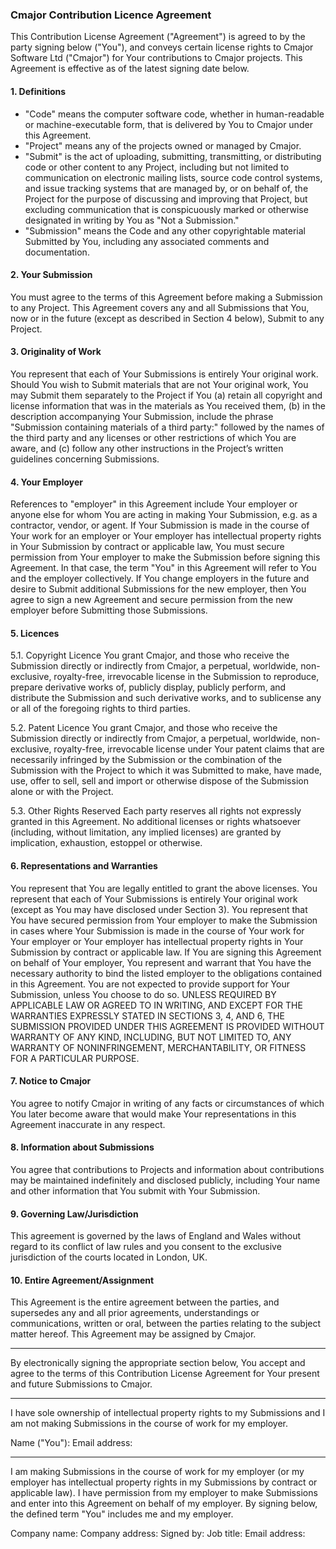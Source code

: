 
### Cmajor Contribution Licence Agreement

This Contribution License Agreement ("Agreement") is agreed to by the party signing below ("You"), and conveys certain license rights to Cmajor Software Ltd ("Cmajor") for Your contributions to Cmajor projects. This Agreement is effective as of the latest signing date below.

#### 1. Definitions

- "Code" means the computer software code, whether in human-readable or machine-executable form, that is delivered by You to Cmajor under this Agreement.
- "Project" means any of the projects owned or managed by Cmajor.
- "Submit" is the act of uploading, submitting, transmitting, or distributing code or other content to any Project, including but not limited to communication on electronic mailing lists, source code control systems, and issue tracking systems that are managed by, or on behalf of, the Project for the purpose of discussing and improving that Project, but excluding communication that is conspicuously marked or otherwise designated in writing by You as "Not a Submission."
- "Submission" means the Code and any other copyrightable material Submitted by You, including any associated comments and documentation.

#### 2. Your Submission

You must agree to the terms of this Agreement before making a Submission to any Project. This Agreement covers any and all Submissions that You, now or in the future (except as described in Section 4 below), Submit to any Project.

#### 3. Originality of Work

You represent that each of Your Submissions is entirely Your original work. Should You wish to Submit materials that are not Your original work, You may Submit them separately to the Project if You (a) retain all copyright and license information that was in the materials as You received them, (b) in the description accompanying Your Submission, include the phrase "Submission containing materials of a third party:" followed by the names of the third party and any licenses or other restrictions of which You are aware, and (c) follow any other instructions in the Project’s written guidelines concerning Submissions.

#### 4. Your Employer

References to "employer" in this Agreement include Your employer or anyone else for whom You are acting in making Your Submission, e.g. as a contractor, vendor, or agent. If Your Submission is made in the course of Your work for an employer or Your employer has intellectual property rights in Your Submission by contract or applicable law, You must secure permission from Your employer to make the Submission before signing this Agreement. In that case, the term "You" in this Agreement will refer to You and the employer collectively. If You change employers in the future and desire to Submit additional Submissions for the new employer, then You agree to sign a new Agreement and secure permission from the new employer before Submitting those Submissions.

#### 5. Licences

5.1. Copyright Licence
You grant Cmajor, and those who receive the Submission directly or indirectly from Cmajor, a perpetual, worldwide, non-exclusive, royalty-free, irrevocable license in the Submission to reproduce, prepare derivative works of, publicly display, publicly perform, and distribute the Submission and such derivative works, and to sublicense any or all of the foregoing rights to third parties.

5.2. Patent Licence
You grant Cmajor, and those who receive the Submission directly or indirectly from Cmajor, a perpetual, worldwide, non-exclusive, royalty-free, irrevocable license under Your patent claims that are necessarily infringed by the Submission or the combination of the Submission with the Project to which it was Submitted to make, have made, use, offer to sell, sell and import or otherwise dispose of the Submission alone or with the Project.

5.3. Other Rights Reserved
Each party reserves all rights not expressly granted in this Agreement. No additional licenses or rights whatsoever (including, without limitation, any implied licenses) are granted by implication, exhaustion, estoppel or otherwise.

#### 6. Representations and Warranties

You represent that You are legally entitled to grant the above licenses. You represent that each of Your Submissions is entirely Your original work (except as You may have disclosed under Section 3). You represent that You have secured permission from Your employer to make the Submission in cases where Your Submission is made in the course of Your work for Your employer or Your employer has intellectual property rights in Your Submission by contract or applicable law. If You are signing this Agreement on behalf of Your employer, You represent and warrant that You have the necessary authority to bind the listed employer to the obligations contained in this Agreement. You are not expected to provide support for Your Submission, unless You choose to do so. UNLESS REQUIRED BY APPLICABLE LAW OR AGREED TO IN WRITING, AND EXCEPT FOR THE WARRANTIES EXPRESSLY STATED IN SECTIONS 3, 4, AND 6, THE SUBMISSION PROVIDED UNDER THIS AGREEMENT IS PROVIDED WITHOUT WARRANTY OF ANY KIND, INCLUDING, BUT NOT LIMITED TO, ANY WARRANTY OF NONINFRINGEMENT, MERCHANTABILITY, OR FITNESS FOR A PARTICULAR PURPOSE.

#### 7. Notice to Cmajor

You agree to notify Cmajor in writing of any facts or circumstances of which You later become aware that would make Your representations in this Agreement inaccurate in any respect.

#### 8. Information about Submissions

You agree that contributions to Projects and information about contributions may be maintained indefinitely and disclosed publicly, including Your name and other information that You submit with Your Submission.

#### 9. Governing Law/Jurisdiction

This agreement is governed by the laws of England and Wales without regard to its conflict of law rules and you consent to the exclusive jurisdiction of the courts located in London, UK.

#### 10. Entire Agreement/Assignment

This Agreement is the entire agreement between the parties, and supersedes any and all prior agreements, understandings or communications, written or oral, between the parties relating to the subject matter hereof. This Agreement may be assigned by Cmajor.

----

By electronically signing the appropriate section below, You accept and agree to the terms of this Contribution License Agreement for Your present and future Submissions to Cmajor.

----

I have sole ownership of intellectual property rights to my Submissions and I am not making Submissions in the course of work for my employer.

Name ("You"):
Email address:

----

I am making Submissions in the course of work for my employer (or my employer has intellectual property rights in my Submissions by contract or applicable law). I have permission from my employer to make Submissions and enter into this Agreement on behalf of my employer. By signing below, the defined term "You" includes me and my employer.

Company name:
Company address:
Signed by:
Job title:
Email address:
